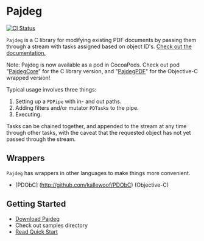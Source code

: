Pajdeg
======

[![CI Status](http://img.shields.io/travis/kallewoof/PajdegCore.svg?style=flat)](https://travis-ci.org/kallewoof/PajdegCore)

`Pajdeg` is a C library for modifying existing PDF documents by passing them through a stream with tasks assigned based on object ID's. [Check out the documentation.](http://kallewoof.github.io/pajdeg/)

Note: Pajdeg is now available as a pod in CocoaPods. Check out pod "[PajdegCore](https://github.com/kallewoof/PajdegCore)" for the C library version, and "[PajdegPDF](https://github.com/kallewoof/PDObC)" for the Objective-C wrapped version!

Typical usage involves three things:

1. Setting up a `PDPipe` with in- and out paths.
2. Adding filters and/or mutator `PDTask`s to the pipe.
3. Executing.

Tasks can be chained together, and appended to the stream at any time through other tasks, with the caveat that the requested object has not yet passed through the stream.

## Wrappers

`Pajdeg` has wrappers in other languages to make things more convenient.

- [PDObC] (http://github.com/kallewoof/PDObC) (Objective-C)

## Getting Started

- [Download Pajdeg](https://github.com/kallewoof/pajdeg/archive/master.zip)
- Check out samples directory
- [Read Quick Start](https://github.com/kallewoof/pajdeg/wiki/Quick-Start)
